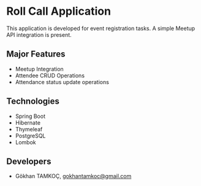 # Roll Call Application

This application is developed for event registration tasks. A simple Meetup API integration is present.

## Major Features

- Meetup Integration
- Attendee CRUD Operations
- Attendance status update operations

## Technologies

- Spring Boot
- Hibernate
- Thymeleaf
- PostgreSQL
- Lombok

## Developers

- Gökhan TAMKOÇ, gokhantamkoc@gmail.com